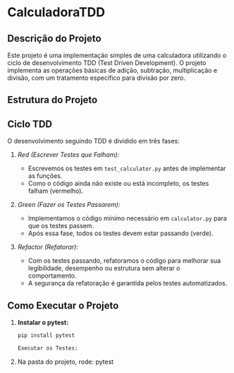 # CalculadoraTDD

## Descrição do Projeto
Este projeto é uma implementação simples de uma calculadora utilizando o ciclo de desenvolvimento TDD (Test Driven Development). O projeto implementa as operações básicas de adição, subtração, multiplicação e divisão, com um tratamento específico para divisão por zero.

## Estrutura do Projeto

## Ciclo TDD

O desenvolvimento seguindo TDD é dividido em três fases:

1. *Red (Escrever Testes que Falham):*
   - Escrevemos os testes em `test_calculator.py` antes de implementar as funções.
   - Como o código ainda não existe ou está incompleto, os testes falham (vermelho).

2. *Green (Fazer os Testes Passarem):*
   - Implementamos o código mínimo necessário em `calculator.py` para que os testes passem.
   - Após essa fase, todos os testes devem estar passando (verde).

3. *Refactor (Refatorar):* 
   - Com os testes passando, refatoramos o código para melhorar sua legibilidade, desempenho ou estrutura sem alterar o comportamento.
   - A segurança da refatoração é garantida pelos testes automatizados.

## Como Executar o Projeto
1. **Instalar o pytest:**  
   ```bash
   pip install pytest

   Executar os Testes:
2. Na pasta do projeto, rode:
 pytest

